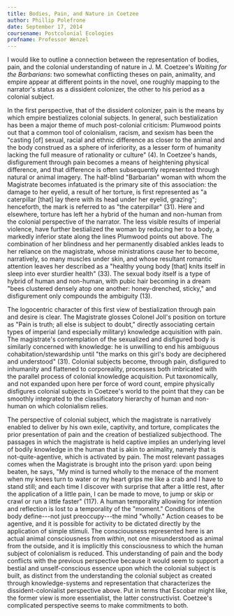 ```yaml
---
title: Bodies, Pain, and Nature in Coetzee
author: Phillip Polefrone
date: September 17, 2014
coursename: Postcolonial Ecologies
profname: Professor Wenzel
---
```


I would like to outline a connection between the representation of bodies, pain, and the colonial understanding of nature in J. M. Coetzee's *Waiting for the Barbarians*: two somewhat conflicting theses on pain, animality, and empire appear at different points in the novel, one roughly mapping to the narrator's status as a dissident colonizer, the other to his period as a colonial subject. 

In the first perspective, that of the dissident colonizer, pain is the means by which empire bestializes colonial subjects. In general, such bestialization has been a major theme of much post-colonial criticism: Plumwood points out that a common tool of colonialism, racism, and sexism has been the "casting [of] sexual, racial and ethnic difference as closer to the animal and the body construed as a sphere of inferiority, as a lesser form of humanity lacking the full measure of rationality or culture" (4). In Coetzee's hands, disfigurement through pain becomes a means of heightening physical difference, and that difference is often subsequently represented through natural or animal imagery. The half-blind "Barbarian" woman with whom the Magistrate becomes infatuated is the primary site of this association: the damage to her eyelid, a result of her torture, is first represented as "a caterpillar [that] lay there with its head under her eyelid, grazing"; henceforth, the mark is referred to as "the caterpillar" (31). Here and elsewhere, torture has left her a hybrid of the human and non-human from the colonial perspective of the narrator. The less visible results of imperial violence, have further bestialized the woman by reducing her to a body, a markedly inferior state along the lines Plumwood points out above. The combination of her blindness and her permanently disabled ankles leads to her reliance on the magistrate, whose ministrations cause her to become, narratively, so many muscles under skin, and whose resultant romantic attention leaves her described as a "healthy young body [that] knits itself in sleep into ever sturdier health" (33). The sexual body itself is a type of hybrid of human and non-human, with pubic hair becoming in a dream "bees clustered densely atop one another: honey-drenched, sticky," and disfigurement only compounds the ambiguity (13). 

The logocentric character of this first view of bestialization through pain and desire is clear. The Magistrate glosses Colonel Joll's position on torture as "Pain is truth; all else is subject to doubt," directly associating certain types of imperial (and especially military) knowledge acquisition with pain. The magistrate's contemplation of the sexualized and disfigured body is similarly concerned with knowledge: he is unwilling to end his ambiguous cohabitation/stewardship until "the marks on this girl's body are deciphered and understood" (31). Colonial subjects become, through pain, disfigured to inhumanity and flattened to corporeality, processes both imbricated with the parallel process of colonial knowledge acquisition. Put taxonomically, and not expanded upon here per force of word count, empire physically disfigures colonial subjects in Coetzee's world to the point that they can be smoothly integrated to the classificatory hierarchy of human and non-human on which colonialism relies.

The perspective of colonial subject, which the magistrate is narratively enabled to deliver by his own exile, captivity, and torture, complicates the prior presentation of pain and the creation of bestialized subjecthood. The passages in which the magistrate is held captive implies an underlying level of bodily knowledge in the human that is akin to animality, namely that is not-quite-agentive, which is activated by pain. The most relevant passages comes when the Magistrate is brought into the prison yard: upon being beaten, he says, "My mind is turned wholly to the menace of the moment when my knees turn to water or my heart grips me like a crab and I have to stand still; and each time I discover with surprise that after a little rest, after the application of a little pain, I can be made to move, to jump or skip or crawl or run a little faster" (117). A human temporality allowing for intention and reflection is lost to a temporality of the "moment." Conditions of the body define---not just preoccupy---the mind "wholly." Action ceases to be agentive, and it is possible for activity to be dictated directly by the application of simple stimuli. The consciousness represented here is an actual animal consciousness from *within*, not one misunderstood as animal from the outside, and it is implicitly this consciousness to which the human subject of colonialism is reduced. This understanding of pain and the body conflicts with the previous perspective because it would seem to support a bestial and unself-conscious essence upon which the colonial subject is built, as distinct from the understanding the colonial subject as created through knowledge-systems and representation that characterizes the dissident-colonialist perspective above. Put in terms that Escobar might like, the former view is more essentialist, the latter constructivist. Coetzee's complicated perspective seems to make commitments to both.